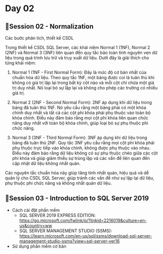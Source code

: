 # Day 02 

## 💛Session 02 - Normalization

Các bước phân tích, thiết kế CSDL

Trong thiết kế CSDL SQL Server, các khái niệm Normal 1 (1NF), Normal 2 (2NF) và Normal 3 (3NF) liên quan đến quy tắc bảo toàn tính nguyên vẹn dữ liệu trong quá trình lưu trữ và truy xuất dữ liệu. Dưới đây là giải thích cho từng khái niệm:

1. Normal 1 (1NF - First Normal Form): Đây là mức độ cơ bản nhất của chuẩn hóa dữ liệu. Theo quy tắc 1NF, một bảng được coi là tuân thủ khi không có giá trị lặp lại trong bất kỳ cột nào và mỗi cột chỉ chứa một giá trị duy nhất. Nó loại bỏ sự lặp lại và không cho phép các trường có nhiều giá trị.

2. Normal 2 (2NF - Second Normal Form): 2NF áp dụng khi dữ liệu trong bảng đã tuân thủ 1NF. Nó yêu cầu rằng một bảng phải có một khóa chính duy nhất và tất cả các cột phi khóa phải phụ thuộc vào toàn bộ khóa chính. Điều này đảm bảo rằng mọi cột phi khóa liên quan chức năng duy nhất với toàn bộ khóa chính, giúp loại bỏ sự phụ thuộc phi chức năng.

3. Normal 3 (3NF - Third Normal Form): 3NF áp dụng khi dữ liệu trong bảng đã tuân thủ 2NF. Quy tắc 3NF yêu cầu rằng mọi cột phi khóa phải phụ thuộc trực tiếp vào khóa chính, không được phụ thuộc vào nhau. Điều này đảm bảo rằng dữ liệu không có sự phụ thuộc chéo giữa các cột phi khóa và giúp giảm thiểu sự trùng lặp và các vấn đề liên quan đến cập nhật dữ liệu không nhất quán.

Các nguyên tắc chuẩn hóa này giúp tăng tính nhất quán, hiệu quả và dễ quản lý cho CSDL SQL Server, giúp tránh các vấn đề như sự lặp lại dữ liệu, phụ thuộc phi chức năng và không nhất quán dữ liệu.




## 💛Session 03 - Introduction to SQL Server 2019

- Cách cài đặt phần mềm
  - SQL SERVER 2019 EXPRESS EDITION: https://go.microsoft.com/fwlink/p/?linkid=2216019&culture=en-us&country=ww
  - SQL SERVER MANAGEMENT STUDIO (SSMS): https://learn.microsoft.com/en-us/sql/ssms/download-sql-server-management-studio-ssms?view=sql-server-ver16
- Sử dụng phần mềm cơ bản 


